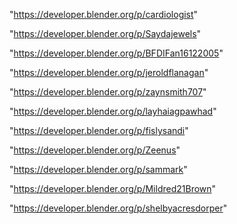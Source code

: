 "https://developer.blender.org/p/cardiologist"

"https://developer.blender.org/p/Saydajewels"

"https://developer.blender.org/p/BFDIFan16122005"

"https://developer.blender.org/p/jeroldflanagan"

"https://developer.blender.org/p/zaynsmith707"

"https://developer.blender.org/p/layhaiagpawhad"

"https://developer.blender.org/p/fislysandi"

"https://developer.blender.org/p/Zeenus"

"https://developer.blender.org/p/sammark"

"https://developer.blender.org/p/Mildred21Brown"

"https://developer.blender.org/p/shelbyacresdorper"

